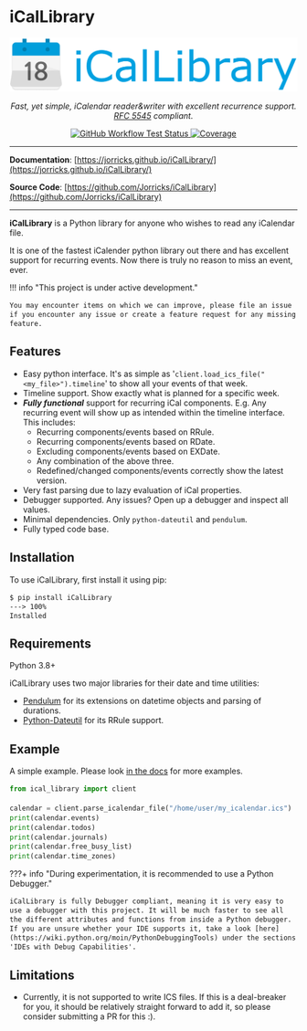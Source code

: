 # iCalLibrary
<p align="center">
  <a href="https://jorricks.github.io/iCalLibrary"><img src="icallibrary.png" alt="iCalLibrary" width="600px"></a>
</p>
<p align="center">
    <em>Fast, yet simple, iCalendar reader&writer with excellent recurrence support. <a href="https://www.ietf.org/rfc/rfc5545.txt">RFC 5545</a> compliant.</em>
</p>
<p align="center">
<a href="https://github.com/Jorricks/iCalLibrary/actions/workflows/validate.yml" target="_blank">
    <img src="https://img.shields.io/github/workflow/status/Jorricks/iCalLibrary/Validate" alt="GitHub Workflow Test Status">
</a>
<a href="https://codecov.io/gh/Jorricks/iCalLibrary" target="_blank">
    <img src="https://img.shields.io/codecov/c/github/Jorricks/iCalLibrary/main" alt="Coverage">
</a>
</p>

---

**Documentation**: [https://jorricks.github.io/iCalLibrary/](https://jorricks.github.io/iCalLibrary/)

**Source Code**: [https://github.com/Jorricks/iCalLibrary](https://github.com/Jorricks/iCalLibrary)

---

**iCalLibrary** is a Python library for anyone who wishes to read any iCalendar file.

It is one of the fastest iCalender python library out there and has excellent support for recurring events. Now there is truly no reason to miss an event, ever.

!!! info "This project is under active development."

    You may encounter items on which we can improve, please file an issue if you encounter any issue or create a feature request for any missing feature.

## Features
- Easy python interface. It's as simple as '`client.load_ics_file("<my_file>").timeline`' to show all your events of that week.
- Timeline support. Show exactly what is planned for a specific week.
- ***Fully functional*** support for recurring iCal components. E.g. Any recurring event will show up as intended within the timeline interface. This includes:
  - Recurring components/events based on RRule.
  - Recurring components/events based on RDate.
  - Excluding components/events based on EXDate.
  - Any combination of the above three.
  - Redefined/changed components/events correctly show the latest version. 
- Very fast parsing due to lazy evaluation of iCal properties.
- Debugger supported. Any issues? Open up a debugger and inspect all values.
- Minimal dependencies. Only `python-dateutil` and `pendulum`.
- Fully typed code base.


## Installation
To use iCalLibrary, first install it using pip:

<!-- termynal -->
```
$ pip install iCalLibrary
---> 100%
Installed
```


## Requirements
Python 3.8+

iCalLibrary uses two major libraries for their date and time utilities:
- [Pendulum](https://github.com/sdispater/pendulum) for its extensions on datetime objects and parsing of durations.
- [Python-Dateutil](https://github.com/dateutil/dateutil) for its RRule support.


## Example
A simple example. Please look [in the docs](https://jorricks.github.io/iCalLibrary/) for more examples.

```python
from ical_library import client

calendar = client.parse_icalendar_file("/home/user/my_icalendar.ics")
print(calendar.events)
print(calendar.todos)
print(calendar.journals)
print(calendar.free_busy_list)
print(calendar.time_zones)
```


???+ info "During experimentation, it is recommended to use a Python Debugger."

    iCalLibrary is fully Debugger compliant, meaning it is very easy to use a debugger with this project. It will be much faster to see all the different attributes and functions from inside a Python debugger. If you are unsure whether your IDE supports it, take a look [here](https://wiki.python.org/moin/PythonDebuggingTools) under the sections 'IDEs with Debug Capabilities'.


## Limitations
- Currently, it is not supported to write ICS files. If this is a deal-breaker for you, it should be relatively straight forward to add it, so please consider submitting a PR for this :).
